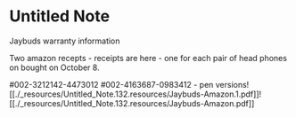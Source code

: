 # Untitled Note

Jaybuds warranty information

Two amazon recepts - receipts are here - one for each pair of head phones on bought on October 8.

#002-3212142-4473012
#002-4163687-0983412 - pen versions![[./_resources/Untitled_Note.132.resources/Jaybuds-Amazon.1.pdf]]![[./_resources/Untitled_Note.132.resources/Jaybuds-Amazon.pdf]]
